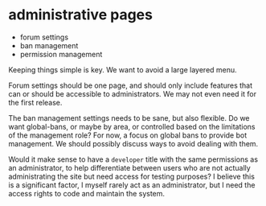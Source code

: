 
# administrative pages

- forum settings
- ban management
- permission management

Keeping things simple is key.  We want to avoid a large layered menu.

Forum settings should be one page, and should only include features that can or should be accessible to administrators.  We may not even need it for the first release.

The ban management settings needs to be sane, but also flexible.  Do we want global-bans, or maybe by area, or controlled based on the limitations of the management role?  For now, a focus on global bans to provide bot management.  We should possibly discuss ways to avoid dealing with them.

Would it make sense to have a `developer` title with the same permissions as an administrator, to help differentiate between users who are not actually administrating the site but need access for testing purposes?  I believe this is a significant factor, I myself rarely act as an administrator, but I need the access rights to code and maintain the system.

